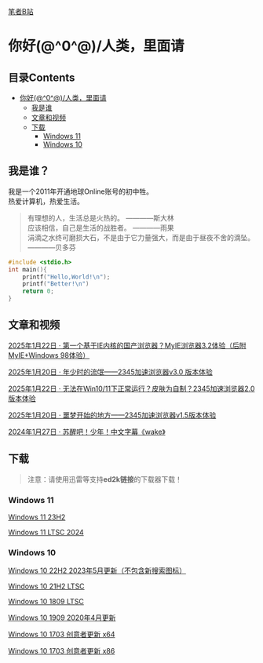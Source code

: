 [笔者B站](https://space.bilibili.com/1512804294)
  
# 你好\(@^0^@)/人类，里面请

## 目录Contents
- [你好\(@^0^@)/人类，里面请](https://winminecraft.github.io/#你好0人类里面请)  
    - [我是谁](https://winminecraft.github.io/#我是谁)  
    - [文章和视频](https://winminecraft.github.io/#文章和视频)
    - [下载](https://winminecraft.github.io/#下载)
      - [Windows 11](https://winminecraft.github.io/#Windows11)
      - [Windows 10](https://winminecraft.github.io/#Windows10)

## 我是谁？
我是一个2011年开通地球Online账号的初中牲。  
热爱计算机，热爱生活。

> 有理想的人，生活总是火热的。  ————斯大林  
> 应该相信，自己是生活的战胜者。  ————雨果  
> 涓滴之水终可磨损大石，不是由于它力量强大，而是由于昼夜不舍的滴坠。  ————贝多芬

```C++
#include <stdio.h>
int main(){
    printf("Hello,World!\n");
    printf("Better!\n")
    return 0;
}
```
## 文章和视频
[2025年1月22日 · 第一个基于IE内核的国产浏览器？MyIE浏览器3.2体验（后附MyIE+Windows 98体验）](https://www.bilibili.com/video/BV1CTfhY1EdM/?spm_id_from=333.999.0.0&vd_source=7fe5e2cd0c66b1ec6a324c735544f8ad)

[2025年1月20日 · 年少时的流氓——2345加速浏览器v3.0 版本体验](https://www.bilibili.com/video/BV1NBwmegE2U/?spm_id_from=333.999.0.0&vd_source=7fe5e2cd0c66b1ec6a324c735544f8ad)

[2025年1月22日 · 无法在Win10/11下正常运行？皮肤为自制？2345加速浏览器2.0版本体验](https://www.bilibili.com/video/BV13tfbYWEEW/?spm_id_from=333.999.0.0&vd_source=7fe5e2cd0c66b1ec6a324c735544f8ad)

[2025年1月20日 · 噩梦开始的地方——2345加速浏览器v1.5版本体验](https://www.bilibili.com/video/BV1ccwpebEH2/?spm_id_from=333.999.0.0)

[2024年1月27日 · 苏醒吧！少年！中文字幕《wake》](https://www.bilibili.com/video/BV1RQ4y1c7tw/?spm_id_from=333.999.0.0)

## 下载
> 注意：请使用迅雷等支持**ed2k链接**的下载器下载！

### Windows 11

[Windows 11 23H2](ed2k://\|file\|zh-cn_windows_11_business_editions_version_23h2_updated_sep_2024_x64_dvd_22316bf2.iso\|7094269952\|9437FD5D778E65B27176BA17CF40BC32|/)

[Windows 11 LTSC 2024](ed2k://\|file\|zh-cn_windows_11_enterprise_ltsc_2024_x64_dvd_cff9cd2d.iso\|5287520256\|D6E4FE0BA5FD8A2F22FC9C0326481791\|/)

### Windows 10

[Windows 10 22H2 2023年5月更新（不包含新搜索图标）](ed2k://\|file\|zh-cn_windows_10_business_editions_version_22h2_updated_may_2023_x64_dvd_b7e877b8.iso\|5975597056\|8661B12B399A0EC20A4A64E1BA3B3A16\|/)

[Windows 10 21H2 LTSC](ed2k://\|file\|SW_DVD9_WIN_ENT_LTSC_2021_64BIT_ChnSimp_MLF_X22-84402.ISO\|5044211712\|1555B7DCA052B5958EE68DB58A42408D\|/)

[Windows 10 1809 LTSC](ed2k://\|file\|cn_windows_10_enterprise_ltsc_2019_x64_dvd_9c09ff24.iso|4478906368|E7C526499308841A4A6D116C857DB669\|/)

[Windows 10 1909 2020年4月更新](magnet:?xt=urn:btih:CACC1E9EEC070BE56F939863E189EAE3116F98E4&dn=cn_windows_10_business_editions_version_1909_updated_april_2020_x64_dvd_5d3fcf2e.iso&xl=5420953600)

[Windows 10 1703 创意者更新 x64](ed2k://\|file\|cn_windows_10_multiple_editions_version_1703_updated_july_2017_x64_dvd_10925382.iso\|5849513984|D4A186940512939EAF72EF91FE74C0F8\|/)

[Windows 10 1703 创意者更新 x86](ed2k://\|file\|cn_windows_10_multiple_editions_version_1703_updated_july_2017_x86_dvd_10925372.iso\|4414928896\|3454A17F236E56401A0B9BB62CE49760\|/)
